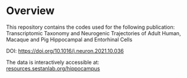# Overview
This repository contains the codes used for the following publication:
Transcriptomic Taxonomy and Neurogenic Trajectories of Adult Human, Macaque and Pig Hippocampal and Entorhinal Cells

DOI: https://doi.org/10.1016/j.neuron.2021.10.036

The data is interactively accessible at: [resources.sestanlab.org/hippocampus](http://resources.sestanlab.org/hippocampus)


